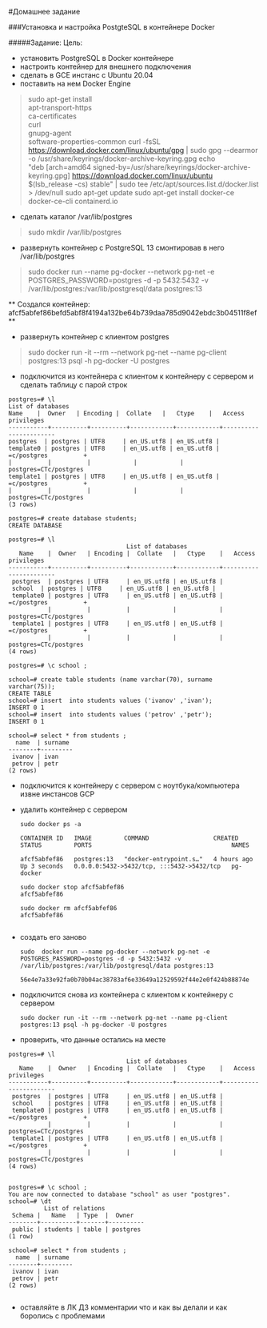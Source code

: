 #Домашнее задание

###Установка и настройка PostgteSQL в контейнере Docker

#####Задание:
Цель:
- установить PostgreSQL в Docker контейнере
- настроить контейнер для внешнего подключения
- сделать в GCE инстанс с Ubuntu 20.04
- поставить на нем Docker Engine 

> sudo apt-get install \
>     apt-transport-https \
>     ca-certificates \
>     curl \
>     gnupg-agent \
>     software-properties-common
> curl -fsSL https://download.docker.com/linux/ubuntu/gpg | sudo gpg --dearmor -o /usr/share/keyrings/docker-archive-keyring.gpg
> echo \
>   "deb [arch=amd64 signed-by=/usr/share/keyrings/docker-archive-keyring.gpg] https://download.docker.com/linux/ubuntu \
>   $(lsb_release -cs) stable" | sudo tee /etc/apt/sources.list.d/docker.list > /dev/null
> sudo apt-get update
> sudo apt-get install docker-ce docker-ce-cli containerd.io


- сделать каталог /var/lib/postgres

> sudo mkdir /var/lib/postgres
  
- развернуть контейнер с PostgreSQL 13 смонтировав в него /var/lib/postgres

> sudo  docker run --name pg-docker --network pg-net -e POSTGRES_PASSWORD=postgres -d -p 5432:5432 -v /var/lib/postgres:/var/lib/postgresql/data postgres:13  


** Создался контейнер: afcf5abfef86befd5abf8f4194a132be64b739daa785d9042ebdc3b04511f8ef **

- развернуть контейнер с клиентом postgres 
  
> sudo docker run -it --rm --network pg-net --name pg-client postgres:13 psql -h pg-docker -U postgres

- подключится из контейнера с клиентом к контейнеру с сервером и сделать таблицу с парой строк

``` postgresql
postgres=# \l
List of databases
Name    |  Owner   | Encoding |  Collate   |   Ctype    |   Access privileges   
-----------+----------+----------+------------+------------+-----------------------
postgres  | postgres | UTF8     | en_US.utf8 | en_US.utf8 |
template0 | postgres | UTF8     | en_US.utf8 | en_US.utf8 | =c/postgres          +
|          |          |            |            | postgres=CTc/postgres
template1 | postgres | UTF8     | en_US.utf8 | en_US.utf8 | =c/postgres          +
|          |          |            |            | postgres=CTc/postgres
(3 rows)

```

``` postgresql
postgres=# create database students;
CREATE DATABASE

postgres=# \l
                                 List of databases
   Name    |  Owner   | Encoding |  Collate   |   Ctype    |   Access privileges   
-----------+----------+----------+------------+------------+-----------------------
 postgres  | postgres | UTF8     | en_US.utf8 | en_US.utf8 | 
 school  | postgres | UTF8     | en_US.utf8 | en_US.utf8 | 
 template0 | postgres | UTF8     | en_US.utf8 | en_US.utf8 | =c/postgres          +
           |          |          |            |            | postgres=CTc/postgres
 template1 | postgres | UTF8     | en_US.utf8 | en_US.utf8 | =c/postgres          +
           |          |          |            |            | postgres=CTc/postgres
(4 rows)

postgres=# \c school ;

school=# create table students (name varchar(70), surname varchar(75));
CREATE TABLE
school=# insert  into students values ('ivanov' ,'ivan');
INSERT 0 1
school=# insert  into students values ('petrov' ,'petr');
INSERT 0 1

school=# select * from students ;
  name  | surname 
--------+---------
 ivanov | ivan
 petrov | petr
(2 rows)

```

- подключится к контейнеру с сервером с ноутбука/компьютера извне инстансов GCP 
- удалить контейнер с сервером 
  ```
  sudo docker ps -a
  
  CONTAINER ID   IMAGE         COMMAND                  CREATED       STATUS         PORTS                                       NAMES
  
  afcf5abfef86   postgres:13   "docker-entrypoint.s…"   4 hours ago   Up 3 seconds   0.0.0.0:5432->5432/tcp, :::5432->5432/tcp   pg-docker
  
  sudo docker stop afcf5abfef86 
  afcf5abfef86
  
  sudo docker rm afcf5abfef86
  afcf5abfef86
  
  
  ```
- создать его заново 

    ```
    sudo  docker run --name pg-docker --network pg-net -e POSTGRES_PASSWORD=postgres -d -p 5432:5432 -v /var/lib/postgres:/var/lib/postgresql/data postgres:13
  
    56e4e7a33e92fa0b70b04ac38783af6e33649a12529592f44e2e0f424b88874e
    ```

- подключится снова из контейнера с клиентом к контейнеру с сервером

    ``sudo docker run -it --rm --network pg-net --name pg-client postgres:13 psql -h pg-docker -U postgres``


  
- проверить, что данные остались на месте
  
``` postgresql
postgres=# \l
                                 List of databases
   Name    |  Owner   | Encoding |  Collate   |   Ctype    |   Access privileges   
-----------+----------+----------+------------+------------+-----------------------
 postgres  | postgres | UTF8     | en_US.utf8 | en_US.utf8 | 
 school    | postgres | UTF8     | en_US.utf8 | en_US.utf8 | 
 template0 | postgres | UTF8     | en_US.utf8 | en_US.utf8 | =c/postgres          +
           |          |          |            |            | postgres=CTc/postgres
 template1 | postgres | UTF8     | en_US.utf8 | en_US.utf8 | =c/postgres          +
           |          |          |            |            | postgres=CTc/postgres
(4 rows)


```

``` postgresql
postgres=# \c school ;
You are now connected to database "school" as user "postgres".
school=# \dt
          List of relations
 Schema |   Name   | Type  |  Owner   
--------+----------+-------+----------
 public | students | table | postgres
(1 row)

school=# select * from students ;
  name  | surname 
--------+---------
 ivanov | ivan
 petrov | petr
(2 rows)


```

- оставляйте в ЛК ДЗ комментарии что и как вы делали и как боролись с проблемами
